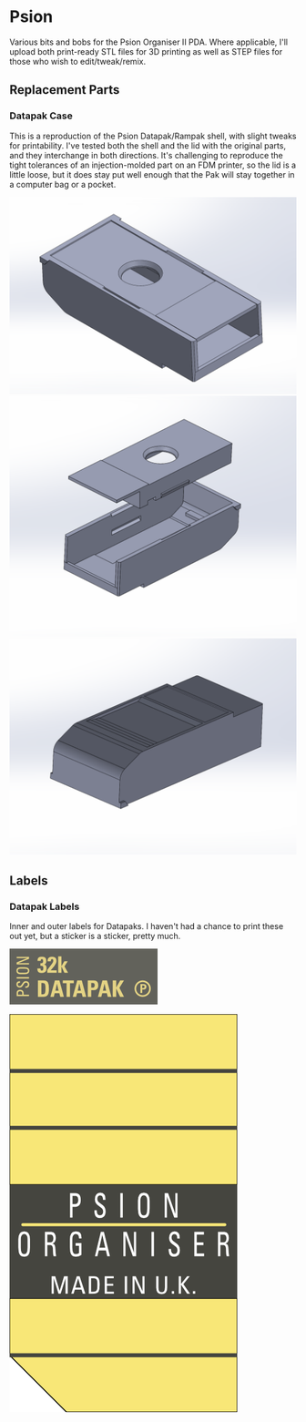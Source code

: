 # Psion
Various bits and bobs for the Psion Organiser II PDA. Where applicable, I'll upload both print-ready STL files for 3D printing as well as STEP files for those who wish to edit/tweak/remix.
## Replacement Parts
### Datapak Case
This is a reproduction of the Psion Datapak/Rampak shell, with slight tweaks for printability. I've tested both the shell and the lid with the original parts, and they interchange in both directions. It's challenging to reproduce the tight tolerances of an injection-molded part on an FDM printer, so the lid is a little loose, but it does stay put well enough that the Pak will stay together in a computer bag or a pocket.
 
![Psion Organiser Datapak case](https://github.com/markaudacity/Psion/blob/7e62eee8892eaa2b4b31c1370c909374f05eec0e/Pak%20shell/Organiser_Pak_a.png)
![Psion Organiser Datapak case](https://github.com/markaudacity/Psion/blob/7e62eee8892eaa2b4b31c1370c909374f05eec0e/Pak%20shell/Organiser_Pak_exploded.png)
![Psion Organiser Datapak case](https://github.com/markaudacity/Psion/blob/7e62eee8892eaa2b4b31c1370c909374f05eec0e/Pak%20shell/Organiser_Pak_b.png)
## Labels
### Datapak Labels
Inner and outer labels for Datapaks. I haven't had a chance to print these out yet, but a sticker is a sticker, pretty much.

![Psion Organiser Datapak outer label](https://github.com/markaudacity/Psion/blob/7e62eee8892eaa2b4b31c1370c909374f05eec0e/Pak%20labels/Datapak_label.png)
 
![Psion Organiser EPROM window label](https://github.com/markaudacity/Psion/blob/7e62eee8892eaa2b4b31c1370c909374f05eec0e/Pak%20labels/Datapak_note_sticker.png)
